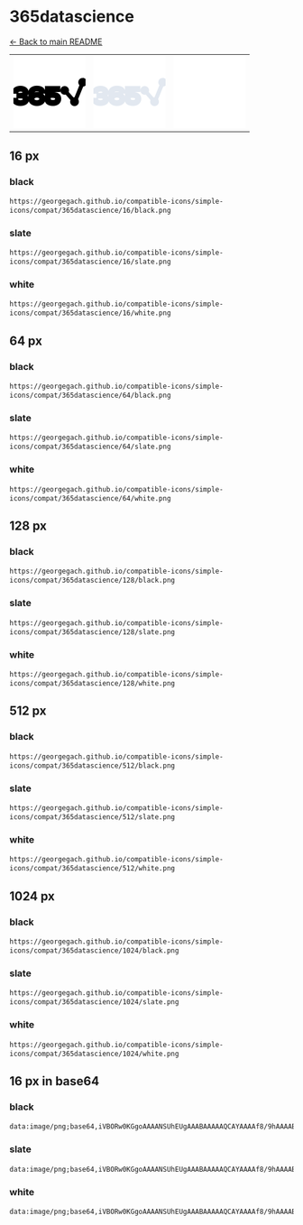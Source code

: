 # 365datascience

[← Back to main README](../../README.md)

<table><tr>
  <td><img src="./128/black.png" width="128" alt="365datascience black icon" /></td>
  <td><img src="./128/slate.png" width="128" alt="365datascience slate icon" /></td>
  <td><img src="./128/white.png" width="128" alt="365datascience white icon" /></td>
</tr></table>

## 16 px

### black
```
https://georgegach.github.io/compatible-icons/simple-icons/compat/365datascience/16/black.png
```

### slate
```
https://georgegach.github.io/compatible-icons/simple-icons/compat/365datascience/16/slate.png
```

### white
```
https://georgegach.github.io/compatible-icons/simple-icons/compat/365datascience/16/white.png
```

## 64 px

### black
```
https://georgegach.github.io/compatible-icons/simple-icons/compat/365datascience/64/black.png
```

### slate
```
https://georgegach.github.io/compatible-icons/simple-icons/compat/365datascience/64/slate.png
```

### white
```
https://georgegach.github.io/compatible-icons/simple-icons/compat/365datascience/64/white.png
```

## 128 px

### black
```
https://georgegach.github.io/compatible-icons/simple-icons/compat/365datascience/128/black.png
```

### slate
```
https://georgegach.github.io/compatible-icons/simple-icons/compat/365datascience/128/slate.png
```

### white
```
https://georgegach.github.io/compatible-icons/simple-icons/compat/365datascience/128/white.png
```

## 512 px

### black
```
https://georgegach.github.io/compatible-icons/simple-icons/compat/365datascience/512/black.png
```

### slate
```
https://georgegach.github.io/compatible-icons/simple-icons/compat/365datascience/512/slate.png
```

### white
```
https://georgegach.github.io/compatible-icons/simple-icons/compat/365datascience/512/white.png
```

## 1024 px

### black
```
https://georgegach.github.io/compatible-icons/simple-icons/compat/365datascience/1024/black.png
```

### slate
```
https://georgegach.github.io/compatible-icons/simple-icons/compat/365datascience/1024/slate.png
```

### white
```
https://georgegach.github.io/compatible-icons/simple-icons/compat/365datascience/1024/white.png
```

## 16 px in base64

### black
```
data:image/png;base64,iVBORw0KGgoAAAANSUhEUgAAABAAAAAQCAYAAAAf8/9hAAAABmJLR0QA/wD/AP+gvaeTAAAAu0lEQVQ4je3QPWqCURCF4SfENEHQDVhlBSnFIoULcQHpLLIGV2FpZScKEQKpLWxE04lgE5QEBYlGzU8zX7ipbX1hmAP3nJnLcOZUrk8JN7DI4QZlDPGCKkro4i4JTJDHAD9RW9jjGL2X6CW+EvMrNrEMRriFZmJeJaFZot9QQx/PERxnX5vGwx6HMHfwiW88Yo1W+Nv4wEM2YJ5sqWMXwS6eQm9QCX8V77hPL1rEReirOFZGHpf+U3Dmj1+jIjhqNeOgWQAAAABJRU5ErkJggg==
```

### slate
```
data:image/png;base64,iVBORw0KGgoAAAANSUhEUgAAABAAAAAQCAYAAAAf8/9hAAAABmJLR0QA/wD/AP+gvaeTAAABK0lEQVQ4je2Rz0pUYRyGn/c7Z1rMHPzTIicwEbqClrVJkJkWuvBuvIS6gXAddAm1EcGVBRK5y5UoahPzIXPGJJTw/N4WEeNad+GzfXnhgQfuuRODwaCdbns++TF+c53aR+XxcPxU6HlE+rrQrfaP8/myIj35LX1suXk5uTTfkspqfm5qV5IRxr4sbe2DE6mJ0/xzS6hvRTyAcyUe2vy1VDl0uPqeL3rAZ/BqFKwlOd4DtUxhxwthCVoWv24YjxxaR3yKiNdHuX5mUlp8NLuXkJaAPUQjqWMztv2B4HEYOdhElJJfLXRn+oYzBTuy3wEkTAvoYS7ceB3oSFpJ0laCbSV6sgtLbwEKsYF1ZWJieFjXM7YF8MVu5Zyrf1vOubJd3CxwMBpN37be/8gfQZmM8uFzTSkAAAAASUVORK5CYII=
```

### white
```
data:image/png;base64,iVBORw0KGgoAAAANSUhEUgAAABAAAAAQCAYAAAAf8/9hAAAABmJLR0QA/wD/AP+gvaeTAAAA2UlEQVQ4je2Rv0qCYRjFf69+LfVBrg1OXoGjNBh8UJfhBbh1FV2F0D2ogxC0tDTkENYatER/5BuERLKfyyu+OOYWnuU58JzD83AO7LET1MNdzFfqe6Y2gBbwADwDBVAHBkA78TwBOXAfQhAQ+EZdqD9xDhP+oS7d4E2dqa34waPaRO0l4jIxvST8S+2oI/VWbaoTgApwBoyBJXAElEAfOAECMAIy4CKEcA58AnfA9TqM1+TKpTpXf9WBehP5TD2N+kKdqt000ZoaIj9Q82SXq9WtBo7/XN8/xApuxtizYIv/hwAAAABJRU5ErkJggg==
```

